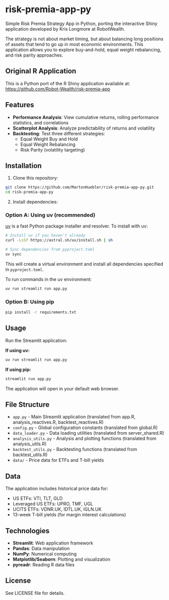 # risk-premia-app-py

Simple Risk Premia Strategy App in Python, porting the interactive Shiny application developed by Kris Longmore at RobotWealth.

The strategy is not about market timing, but about balancing long positions of assets that tend to go up in most economic environments. This application allows you to explore buy-and-hold, equal weight rebalancing, and risk parity approaches.

## Original R Application

This is a Python port of the R Shiny application available at: https://github.com/Robot-Wealth/risk-premia-app

## Features

- **Performance Analysis**: View cumulative returns, rolling performance statistics, and correlations
- **Scatterplot Analysis**: Analyze predictability of returns and volatility
- **Backtesting**: Test three different strategies:
  - Equal Weight Buy and Hold
  - Equal Weight Rebalancing
  - Risk Parity (volatility targeting)

## Installation

1. Clone this repository:
```bash
git clone https://github.com/MartonHuebler/risk-premia-app-py.git
cd risk-premia-app-py
```

2. Install dependencies:

### Option A: Using uv (recommended)

[uv](https://github.com/astral-sh/uv) is a fast Python package installer and resolver. To install with uv:

```bash
# Install uv if you haven't already
curl -LsSf https://astral.sh/uv/install.sh | sh

# Sync dependencies from pyproject.toml
uv sync
```

This will create a virtual environment and install all dependencies specified in `pyproject.toml`.

To run commands in the uv environment:
```bash
uv run streamlit run app.py
```

### Option B: Using pip

```bash
pip install -r requirements.txt
```

## Usage

Run the Streamlit application:

**If using uv:**
```bash
uv run streamlit run app.py
```

**If using pip:**
```bash
streamlit run app.py
```

The application will open in your default web browser.

## File Structure

- `app.py` - Main Streamlit application (translated from app.R, analysis_reactives.R, backtest_reactives.R)
- `config.py` - Global configuration constants (translated from global.R)
- `data_loader.py` - Data loading utilities (translated from server_shared.R)
- `analysis_utils.py` - Analysis and plotting functions (translated from analysis_utils.R)
- `backtest_utils.py` - Backtesting functions (translated from backtest_utils.R)
- `data/` - Price data for ETFs and T-bill yields

## Data

The application includes historical price data for:
- US ETFs: VTI, TLT, GLD
- Leveraged US ETFs: UPRO, TMF, UGL
- UCITS ETFs: VDNR.UK, IDTL.UK, IGLN.UK
- 13-week T-bill yields (for margin interest calculations)

## Technologies

- **Streamlit**: Web application framework
- **Pandas**: Data manipulation
- **NumPy**: Numerical computing
- **Matplotlib/Seaborn**: Plotting and visualization
- **pyreadr**: Reading R data files

## License

See LICENSE file for details.
